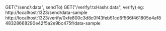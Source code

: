 GET("/send/:data", sendTo)
GET("/verify/:txHash/:data", verify)
eg:
http://localhost:1323/send/data-sample
http://localhost:1323/verify/0xfe800c3d8c0f43feb51cd6f566f461805e4af848328668290e42f5a2e9bc475f/data-sample